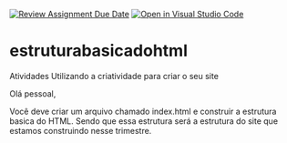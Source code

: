 [![Review Assignment Due Date](https://classroom.github.com/assets/deadline-readme-button-24ddc0f5d75046c5622901739e7c5dd533143b0c8e959d652212380cedb1ea36.svg)](https://classroom.github.com/a/MvNoeaff)
[![Open in Visual Studio Code](https://classroom.github.com/assets/open-in-vscode-718a45dd9cf7e7f842a935f5ebbe5719a5e09af4491e668f4dbf3b35d5cca122.svg)](https://classroom.github.com/online_ide?assignment_repo_id=10868030&assignment_repo_type=AssignmentRepo)
# estruturabasicadohtml
Atividades Utilizando a criatividade para criar o seu site

Olá pessoal,

Você deve criar um arquivo chamado index.html e construir a estrutura basica do HTML. Sendo que essa estrutura será a estrutura do site que estamos construindo nesse trimestre.

